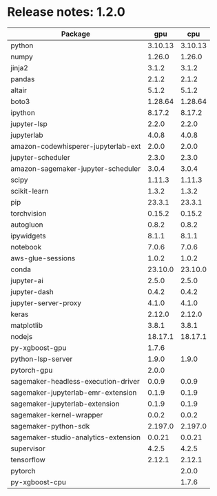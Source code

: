 # Release notes: 1.2.0

Package | gpu| cpu
---|---|---
python|3.10.13|3.10.13
numpy|1.26.0|1.26.0
jinja2|3.1.2|3.1.2
pandas|2.1.2|2.1.2
altair|5.1.2|5.1.2
boto3|1.28.64|1.28.64
ipython|8.17.2|8.17.2
jupyter-lsp|2.2.0|2.2.0
jupyterlab|4.0.8|4.0.8
amazon-codewhisperer-jupyterlab-ext|2.0.0|2.0.0
jupyter-scheduler|2.3.0|2.3.0
amazon-sagemaker-jupyter-scheduler|3.0.4|3.0.4
scipy|1.11.3|1.11.3
scikit-learn|1.3.2|1.3.2
pip|23.3.1|23.3.1
torchvision|0.15.2|0.15.2
autogluon|0.8.2|0.8.2
ipywidgets|8.1.1|8.1.1
notebook|7.0.6|7.0.6
aws-glue-sessions|1.0.2|1.0.2
conda|23.10.0|23.10.0
jupyter-ai|2.5.0|2.5.0
jupyter-dash|0.4.2|0.4.2
jupyter-server-proxy|4.1.0|4.1.0
keras|2.12.0|2.12.0
matplotlib|3.8.1|3.8.1
nodejs|18.17.1|18.17.1
py-xgboost-gpu|1.7.6| 
python-lsp-server|1.9.0|1.9.0
pytorch-gpu|2.0.0| 
sagemaker-headless-execution-driver|0.0.9|0.0.9
sagemaker-jupyterlab-emr-extension|0.1.9|0.1.9
sagemaker-jupyterlab-extension|0.1.9|0.1.9
sagemaker-kernel-wrapper|0.0.2|0.0.2
sagemaker-python-sdk|2.197.0|2.197.0
sagemaker-studio-analytics-extension|0.0.21|0.0.21
supervisor|4.2.5|4.2.5
tensorflow|2.12.1|2.12.1
pytorch| |2.0.0
py-xgboost-cpu| |1.7.6
